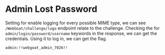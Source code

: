 # Admin Lost Password

Setting for enable logging for every possible MIME type, we can see `/WebGoat/challenge/logo` endpoint relate to the challenge. Checking the for `admin/login/password/username` keywords in the response, we can get the credentials. Using it to log in, we can get the flag.

`admin:!!webgoat_admin_7026!!`
